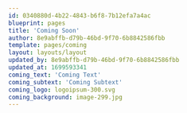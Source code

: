 ```yaml
---
id: 0340880d-4b22-4843-b6f8-7b12efa7a4ac
blueprint: pages
title: 'Coming Soon'
author: 8e9abffb-d79b-46bd-9f70-6b8842586fbb
template: pages/coming
layout: layouts/layout
updated_by: 8e9abffb-d79b-46bd-9f70-6b8842586fbb
updated_at: 1699593341
coming_text: 'Coming Text'
coming_subtext: 'Coming Subtext'
coming_logo: logoipsum-300.svg
coming_background: image-299.jpg
---
```

